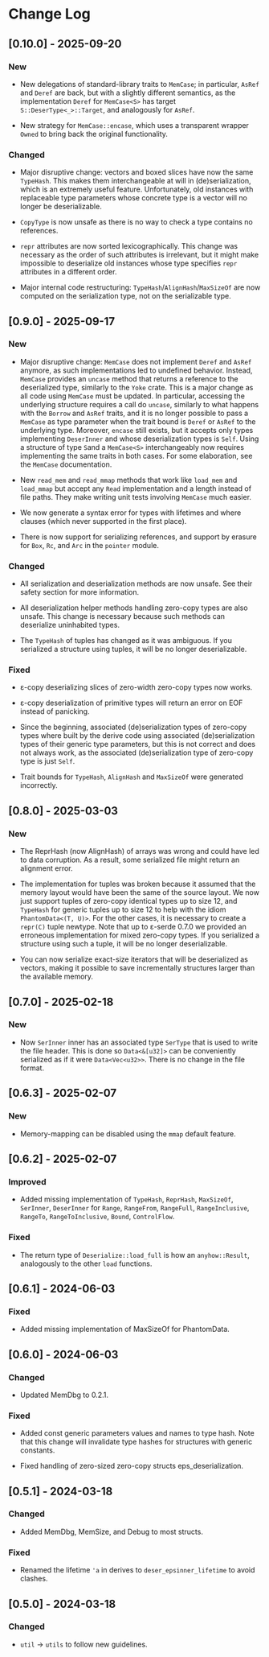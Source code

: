 # Change Log

## [0.10.0] - 2025-09-20

### New

* New delegations of standard-library traits to `MemCase`; in particular,
  `AsRef` and `Deref` are back, but with a slightly different semantics, as
  the implementation `Deref` for `MemCase<S>` has target
  `S::DeserType<_>::Target`, and analogously for `AsRef`.

* New strategy for `MemCase::encase`, which uses a transparent wrapper `Owned`
  to bring back the original functionality.

### Changed

* Major disruptive change: vectors and boxed slices have now the same
  `TypeHash`. This makes them interchangeable at will in (de)serialization,
  which is an extremely useful feature. Unfortunately, old instances with
  replaceable type parameters whose concrete type is a vector will no longer be
  deserializable.

* `CopyType` is now unsafe as there is no way to check a type contains
  no references.

* `repr` attributes are now sorted lexicographically. This change was
  necessary as the order of such attributes is irrelevant, but it might make
  impossible to deserialize old instances whose type specifies `repr` attributes
  in a different order.

* Major internal code restructuring: `TypeHash`/`AlignHash`/`MaxSizeOf` are now
  computed on the serialization type, not on the serializable type.

## [0.9.0] - 2025-09-17

### New

* Major disruptive change: `MemCase` does not implement `Deref` and `AsRef`
  anymore, as such implementations led to undefined behavior. Instead, `MemCase`
  provides an `uncase` method that returns a reference to the deserialized type,
  similarly to the `Yoke` crate. This is a major change as all code using
  `MemCase` must be updated. In particular, accessing the underlying structure
  requires a call do `uncase`, similarly to what happens with the `Borrow` and
  `AsRef` traits, and it is no longer possible to pass a `MemCase` as type
  parameter when the trait bound is `Deref` or `AsRef` to the underlying type.
  Moreover, `encase` still exists, but it accepts only types implementing
  `DeserInner` and whose deserialization types is `Self`. Using a
  structure of type `S`and a `MemCase<S>` interchangeably now requires
  implementing the same traits in both cases. For some elaboration, see the
  `MemCase` documentation.

* New `read_mem` and `read_mmap` methods that work like `load_mem` and
  `load_mmap` but accept any `Read` implementation and a length instead of file
  paths. They make writing unit tests involving `MemCase` much easier.

* We now generate a syntax error for types with lifetimes and where clauses
  (which never supported in the first place).

* There is now support for serializing references, and support by erasure
  for `Box`,  `Rc`, and `Arc` in the `pointer` module.

### Changed

* All serialization and deserialization methods are now unsafe. See their
  safety section for more information.

* All deserialization helper methods handling zero-copy types are also unsafe.
  This change is necessary because such methods can deserialize uninhabited
  types.

* The `TypeHash` of tuples has changed as it was ambiguous. If you
  serialized a structure using tuples, it will be no longer deserializable.

### Fixed

* ε-copy deserializing slices of zero-width zero-copy types now works.

* ε-copy deserialization of primitive types will return an error on EOF
  instead of panicking.

* Since the beginning, associated (de)serialization types of zero-copy
  types where built by the derive code using associated (de)serialization
  types of their generic type parameters, but this is not correct and does
  not always work, as the associated (de)serialization type of zero-copy
  type is just `Self`.

* Trait bounds for `TypeHash`, `AlignHash` and `MaxSizeOf` were generated
  incorrectly.

## [0.8.0] - 2025-03-03

### New

* The ReprHash (now AlignHash) of arrays was wrong and could have led to data
  corruption. As a result, some serialized file might return an alignment
  error.

* The implementation for tuples was broken because it assumed that the memory
  layout would have been the same of the source layout. We now just support
  tuples of zero-copy identical types up to size 12, and `TypeHash` for generic
  tuples up to size 12 to help with the idiom `PhantomData<(T, U)>`. For the
  other cases, it is necessary to create a `repr(C)` tuple newtype. Note that up
  to ε-serde 0.7.0 we provided an erroneous implementation for mixed zero-copy
  types. If you serialized a structure using such a tuple, it will be no longer
  deserializable.

* You can now serialize exact-size iterators that will be deserialized as
  vectors, making it possible to save incrementally structures larger
  than the available memory.

## [0.7.0] - 2025-02-18

### New

* Now `SerInner` inner has an associated type `SerType` that is used to
  write the file header. This is done so `Data<&[u32]>` can be conveniently
  serialized as if it were `Data<Vec<u32>>`. There is no change in the file
  format.

## [0.6.3] - 2025-02-07

### New

* Memory-mapping can be disabled using the `mmap` default feature.

## [0.6.2] - 2025-02-07

### Improved

* Added missing implementation of `TypeHash`, `ReprHash`, `MaxSizeOf`,
  `SerInner`, `DeserInner` for `Range`, `RangeFrom`, `RangeFull`,
  `RangeInclusive`, `RangeTo`, `RangeToInclusive`, `Bound`, `ControlFlow`.

### Fixed

* The return type of `Deserialize::load_full` is how an `anyhow::Result`,
  analogously to the other `load` functions.

## [0.6.1] - 2024-06-03

### Fixed

* Added missing implementation of MaxSizeOf for PhantomData.

## [0.6.0] - 2024-06-03

### Changed

* Updated MemDbg to 0.2.1.

### Fixed

* Added const generic parameters values and names to type hash. Note that
  this change will invalidate type hashes for structures with generic
  constants.

* Fixed handling of zero-sized zero-copy structs eps_deserialization.

## [0.5.1] - 2024-03-18

### Changed

* Added MemDbg, MemSize, and Debug to most structs.

### Fixed

* Renamed the lifetime `'a` in derives to `deser_epsinner_lifetime`
  to avoid clashes.

## [0.5.0] - 2024-03-18

### Changed

* `util` -> `utils` to follow new guidelines.
